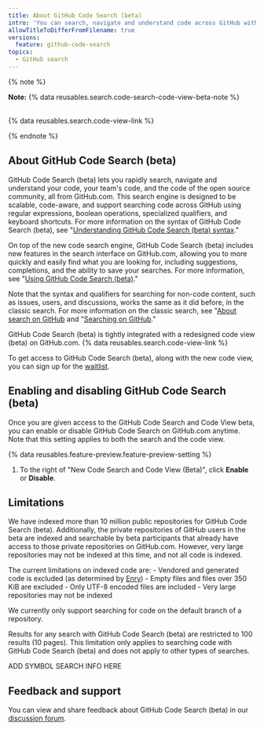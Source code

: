 ```yaml
---
title: About GitHub Code Search (beta)
intro: 'You can search, navigate and understand code across GitHub with GitHub Code Search (beta).'
allowTitleToDifferFromFilename: true
versions:
  feature: github-code-search
topics:
  - GitHub search
---
```


{% note %}

**Note:** {% data reusables.search.code-search-code-view-beta-note %}<br><br>

{% data reusables.search.code-view-link %}

{% endnote %}

## About GitHub Code Search (beta)

GitHub Code Search (beta) lets you rapidly search, navigate and understand your code, your team's code, and the code of the open source community, all from GitHub.com. This search engine is designed to be scalable, code-aware, and support searching code across GitHub using regular expressions, boolean operations, specialized qualifiers, and keyboard shortcuts. For more information on the syntax of GitHub Code Search (beta), see "[Understanding GitHub Code Search (beta) syntax](/articles/understanding-github-code-search-syntax)."

On top of the new code search engine, GitHub Code Search (beta) includes new features in the search interface on GitHub.com, allowing you to more quickly and easily find what you are looking for, including suggestions, completions, and the ability to save your searches. For more information, see "[Using GitHub Code Search (beta)](/articles/using-github-code-search)."

Note that the syntax and qualifiers for searching for non-code content, such as issues, users, and discussions, works the same as it did before, in the classic search. For more information on the classic search, see "[About search on GitHub](/articles/about-search-on-github) and "[Searching on GitHub](/search-github/searching-on-github/index.md)."

GitHub Code Search (beta) is tightly integrated with a redesigned code view (beta) on GitHub.com. {% data reusables.search.code-view-link %}

To get access to GitHub Code Search (beta), along with the new code view, you can sign up for the [waitlist](https://github.com/features/code-search-code-view/signup). 

## Enabling and disabling GitHub Code Search (beta)

Once you are given access to the GitHub Code Search and Code View beta, you can enable or disable GitHub Code Search on GitHub.com anytime. Note that this setting applies to both the search and the code view.

{% data reusables.feature-preview.feature-preview-setting  %}
1. To the right of "New Code Search and Code View (Beta)", click **Enable** or **Disable**.

## Limitations

We have indexed more than 10 million public repositories for GitHub Code Search (beta). Additionally, the private repositories of GitHub users in the beta are indexed and searchable by beta participants that already have access to those private repositories on GitHub.com. However, very large repositories may not be indexed at this time, and not all code is indexed. 

The current limitations on indexed code are:
    - Vendored and generated code is excluded (as determined by [Enry](https://github.com/go-enry/go-enry))
    - Empty files and files over 350 KiB are excluded
    - Only UTF-8 encoded files are included
    - Very large repositories may not be indexed

We currently only support searching for code on the default branch of a repository.

Results for any search with GitHub Code Search (beta) are restricted to 100 results (10 pages). This limitation only applies to searching code with GitHub Code Search (beta) and does not apply to other types of searches.

ADD SYMBOL SEARCH INFO HERE

## Feedback and support

You can view and share feedback about GitHub Code Search (beta) in our [discussion forum](https://github.com/orgs/community/discussions/categories/code-search-and-navigation).